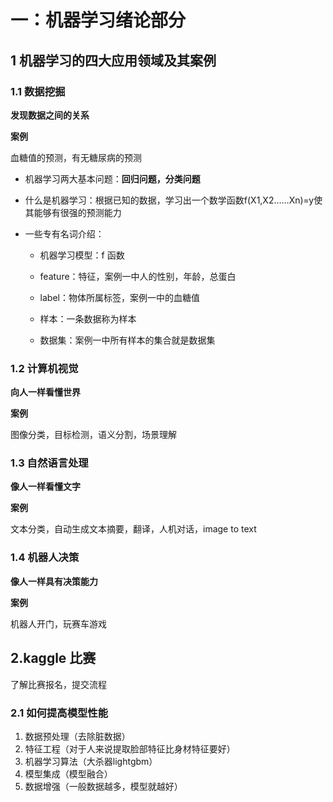 # **一：机器学习绪论部分** #
## 1 机器学习的四大应用领域及其案例 ##
### 1.1 数据挖掘 ###

**发现数据之间的关系** 

**案例** 

血糖值的预测，有无糖尿病的预测

- 机器学习两大基本问题：**回归问题，分类问题**

- 什么是机器学习：根据已知的数据，学习出一个数学函数f(X1,X2……Xn)=y使其能够有很强的预测能力

- 一些专有名词介绍：

	- 机器学习模型：f 函数

	- feature：特征，案例一中人的性别，年龄，总蛋白

	- label：物体所属标签，案例一中的血糖值

	- 样本：一条数据称为样本

	- 数据集：案例一中所有样本的集合就是数据集

### 1.2 计算机视觉 ###
**向人一样看懂世界**

**案例**

图像分类，目标检测，语义分割，场景理解
### 1.3 自然语言处理 ###
**像人一样看懂文字**

**案例**

文本分类，自动生成文本摘要，翻译，人机对话，image to text
### 1.4 机器人决策 ###
**像人一样具有决策能力**

**案例**

机器人开门，玩赛车游戏
## 2.kaggle 比赛 ##

了解比赛报名，提交流程

### 2.1 如何提高模型性能 ###

1. 数据预处理（去除脏数据）
2. 特征工程（对于人来说提取脸部特征比身材特征要好）
3. 机器学习算法（大杀器lightgbm）
4. 模型集成（模型融合）
5. 数据增强（一般数据越多，模型就越好）






